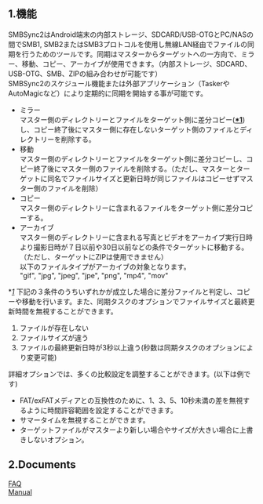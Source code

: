 ## 1.機能<br>
SMBSync2はAndroid端末の内部ストレージ、SDCARD/USB-OTGとPC/NASの間でSMB1, SMB2またはSMB3プロトコルを使用し無線LAN経由でファイルの同期を行うためのツールです。同期はマスターからターゲットへの一方向で、ミラー、移動、コピー、アーカイブが使用できます。（内部ストレージ、SDCARD、USB-OTG、SMB、ZIPの組み合わせが可能です）  <br>
SMBSync2のスケジュール機能または外部アプリケーション（TaskerやAutoMagicなど）により定期的に同期を開始する事が可能です。<br>

- ミラー<br>
  マスター側のディレクトリーとファイルをターゲット側に差分コピー(**<u>*1</u>**)し、コピー終了後にマスター側に存在しないターゲット側のファイルとディレクトリーを削除する。<br>
- 移動<br>
  マスター側のディレクトリーとファイルをターゲット側に差分コピーし、コピー終了後にマスター側のファイルを削除する。（ただし、マスターとターゲットに同名でファイルサイズと更新日時が同じファイルはコピーせずマスター側のファイルを削除）<br>
- コピー<br>
  マスター側のディレクトリーに含まれるファイルをターゲット側に差分コピーする。<br>
- アーカイブ<br>
  マスター側のディレクトリーに含まれる写真とビデオをアーカイブ実行日時より撮影日時が７日以前や30日以前などの条件でターゲットに移動する。（ただし、ターゲットにZIPは使用できません）  <br>
  以下のファイルタイプがアーカイブの対象となります。  <br>
  "gif", "jpg", "jpeg", "jpe", "png", "mp4", "mov"<br>

**<u>*1</u>** 下記の３条件のうちいずれかが成立した場合に差分ファイルと判定し、コピーや移動を行います。また、同期タスクのオプションでファイルサイズと最終更新時間を無視することができます。<br>

1. ファイルが存在しない<br>
2. ファイルサイズが違う<br>
3. ファイルの最終更新日時が3秒以上違う(秒数は同期タスクのオプションにより変更可能)  <br>

詳細オプションでは、多くの比較設定を調整することができます。(以下は例です)<br>
- FAT/exFATメディアとの互換性のために、1、3、5、10秒未満の差を無視するように時間許容範囲を設定することができます。<br>
- サマータイムを無視することができます。<br>
- ターゲットファイルがマスターより新しい場合やサイズが大きい場合に上書きしないオプション。<br>

## 2.Documents<br>
[FAQ](https://sentaroh.github.io/Documents/SMBSync2/SMBSync2_FAQ_JA.htm)<br>
[Manual](https://sentaroh.github.io/Documents/SMBSync2/SMBSync2_Desc_JA.htm)<br>
